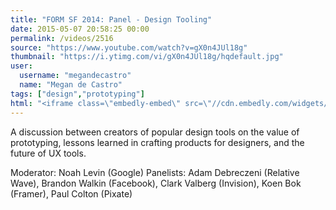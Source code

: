 ```yaml
---
title: "FORM SF 2014: Panel - Design Tooling"
date: 2015-05-07 20:58:25 00:00
permalink: /videos/2516
source: "https://www.youtube.com/watch?v=gX0n4JUl18g"
thumbnail: "https://i.ytimg.com/vi/gX0n4JUl18g/hqdefault.jpg"
user:
  username: "megandecastro"
  name: "Megan de Castro"
tags: ["design","prototyping"]
html: "<iframe class=\"embedly-embed\" src=\"//cdn.embedly.com/widgets/media.html?src=https%3A%2F%2Fwww.youtube.com%2Fembed%2FgX0n4JUl18g%3Fwmode%3Dtransparent%26feature%3Doembed&wmode=transparent&url=https%3A%2F%2Fwww.youtube.com%2Fwatch%3Fv%3DgX0n4JUl18g&image=https%3A%2F%2Fi.ytimg.com%2Fvi%2FgX0n4JUl18g%2Fhqdefault.jpg&key=daaebf4d9cdd46779200162d0ca86e20&type=text%2Fhtml&schema=youtube\" width=\"854\" height=\"480\" scrolling=\"no\" frameborder=\"0\" allowfullscreen></iframe>"
---
```


A discussion between creators of popular design tools on the value of prototyping, lessons learned in crafting products for designers, and the future of UX tools.

Moderator: Noah Levin (Google)
Panelists: Adam Debreczeni (Relative Wave), Brandon Walkin (Facebook), Clark Valberg (Invision), Koen Bok (Framer), Paul Colton (Pixate)
